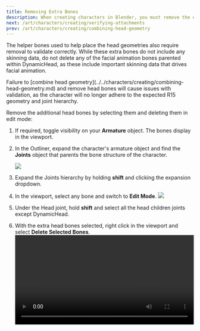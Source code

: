 ```yaml
---
title: Removing Extra Bones
description: When creating characters in Blender, you must remove the extra head bones included in the template.
next: /art/characters/creating/verifying-attachments
prev: /art/characters/creating/combining-head-geometry
---
```


The helper bones used to help place the head geometries also require removal to validate correctly. While these extra bones do not include any skinning data, do not delete any of the facial animation bones parented within DynamicHead, as these include important skinning data that drives facial animation.

<Alert severity = 'error'>
Failure to [combine head geometry](../../characters/creating/combining-head-geometry.md) and remove head bones will cause issues with validation, as the character will no longer adhere to the expected R15 geometry and joint hierarchy.
</Alert>

Remove the additional head bones by selecting them and deleting them in edit mode:

1. If required, toggle visibility on your **Armature** object. The bones display in the viewport.
2. In the Outliner, expand the character's armature object and find the **Joints** object that parents the bone structure of the character.

   <img src="../../../assets/art/avatar/basic-creation/Select-Joint-Objects.png" />

3. Expand the Joints hierarchy by holding **shift** and clicking the expansion dropdown.
4. In the viewport, select any bone and switch to **Edit Mode**.
   <img src="../../../assets/art/avatar/basic-creation/Select-Bone-Objects.png" />
5. Under the Head joint, hold **shift** and select all the head children joints except DynamicHead.
6. With the extra head bones selected, right click in the viewport and select **Delete Selected Bones**.
   <video controls src="../../../assets/art/avatar/basic-creation/Cleanup_01-1.mp4" width="100%"></video>
